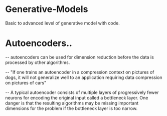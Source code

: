 # Generative-Models
Basic to advanced level of generative model with code.
# Autoencoders..
-- autoencoders can be used for dimension reduction before the data is processed by other algorithms.

-- "If one trains an autoencoder in a compression context on pictures of dogs, it will not generalize well to an application requiring data compression on pictures of cars"

-- A typical autoencoder consists of multiple layers of progressively fewer neurons for encoding the original input called a bottleneck layer. One danger is that the resulting algorithms may be missing important dimensions for the problem if the bottleneck layer is too narrow.
